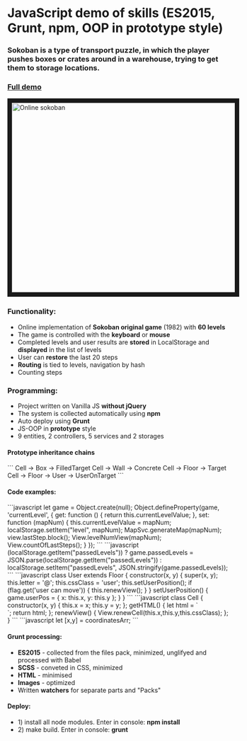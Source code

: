 <h1>JavaScript demo of skills (ES2015, Grunt, npm, OOP in prototype style)</h1>
<h3>Sokoban is a type of transport puzzle, in which the player pushes boxes or crates around in a warehouse, trying to get them to storage locations.</h3>
<h3><a href="http://melomance.net/sokoban/">Full demo</a></h3>

<img src="http://melomance.net/sokoban/dist/images/sokoban.jpg" 
alt="Online sokoban" width="761" height="428" border="10" />

<h3>Functionality:</h3>
<ul>
  <li>Online implementation of <strong>Sokoban original game</strong> (1982) with <strong>60 levels</strong></li>
  <li>The game is controlled with the <strong>keyboard</strong> or <strong>mouse</strong></li>
  <li>Completed levels and user results are <strong>stored</strong> in LocalStorage and <strong>displayed</strong> in the list of levels</li>
  <li>User can <strong>restore</strong> the last 20 steps</li>
  <li><strong>Routing</strong> is tied to levels, navigation by hash</li>
  <li>Сounting steps</li>
</ul>

<h3>Programming:</h3>
<ul>
  <li>Project written on Vanilla JS <strong>without jQuery</strong></li>
  <li>The system is collected automatically using <strong>npm</strong></li>
  <li>Auto deploy using <strong>Grunt</strong></li>
  <li>JS-OOP in <strong>prototype</strong> style</li>
  <li>9 entities, 2 controllers, 5 services and 2 storages</li>
</ul>

<h4>Prototype inheritance chains</h4>
```
Cell -> Box   -> FilledTarget
Cell -> Wall  -> Concrete
Cell -> Floor -> Target
Cell -> Floor -> User    -> UserOnTarget
```

<h4>Code examples:</h4>
```javascript
let game = Object.create(null);
Object.defineProperty(game, 'currentLevel', {
  get: function () {
    return this.currentLevelValue;
  },
  set: function (mapNum) {
    this.currentLevelValue = mapNum;
    localStorage.setItem("level", mapNum);
    MapSvc.generateMap(mapNum);
    view.lastStep.block();
    View.levelNumView(mapNum);
    View.countOfLastSteps();
  }
});
```
```javascript
(localStorage.getItem("passedLevels"))
  ? game.passedLevels = JSON.parse(localStorage.getItem("passedLevels"))
  : localStorage.setItem("passedLevels", JSON.stringify(game.passedLevels));
```
```javascript
class User extends Floor {
  constructor(x, y) {
    super(x, y);
    this.letter = '@';
    this.cssClass = 'user';
    this.setUserPosition();
    if (flag.get('user can move')) {
      this.renewView();
    }
  }
  setUserPosition() {
    game.userPos = {
      x: this.x,
      y: this.y
    };
  }
}
```
```javascript
class Cell {
  constructor(x, y) {
    this.x = x;
    this.y = y;
  };
  getHTML() {
    let html = `<div class="_cell ${this.cssClass}" id="c${this.x}x${this.y}"></div>`;
    return html;
  };
  renewView() {
    View.renewCell(this.x,this.y,this.cssClass);
  };
}
```
```javascript
let [x,y] = coordinatesArr;
```

<h4>Grunt processing:</h4>
<ul>
  <li><strong>ES2015</strong> - collected from the files pack, minimized, unglifyed and processed with Babel</li>
  <li><strong>SCSS</strong> - conveted in CSS, minimized</li>
  <li><strong>HTML</strong> - minimised</li>
  <li><strong>Images</strong> - optimized</li>
  <li>Written <strong>watchers</strong> for separate parts and "Packs"</li>
</ul>

<h4>Deploy:</h4>
<ul>
<li>1) install all node modules. Enter in console: <strong>npm install</strong></li>
<li>2) make build. Enter in console: <strong>grunt</strong>
</ul>
